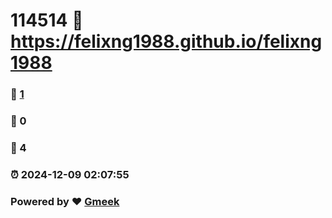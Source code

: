 # 114514 :link: https://felixng1988.github.io/felixng1988 
### :page_facing_up: [1](https://felixng1988.github.io/felixng1988/tag.html) 
### :speech_balloon: 0 
### :hibiscus: 4 
### :alarm_clock: 2024-12-09 02:07:55 
### Powered by :heart: [Gmeek](https://github.com/Meekdai/Gmeek)
